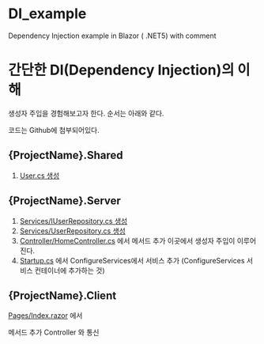 # DI_example
Dependency Injection example in Blazor ( .NET5) with comment


# 간단한 DI(Dependency Injection)의 이해

생성자 주입을 경험해보고자 한다. 순서는 아래와 같다.

코드는 Github에 첨부되어있다.

## {ProjectName}.Shared

1. [User.cs 생성](https://github.com/dhddldid/DI_example/blob/master/DI_example/Shared/User.cs)

## {ProjectName}.Server

1. [Services/IUserRepository.cs 생성](https://github.com/dhddldid/DI_example/blob/master/DI_example/Server/Services/IUserRepository.cs)
2. [Services/UserRepository.cs 생성](https://github.com/dhddldid/DI_example/blob/master/DI_example/Server/Services/UserRepository.cs)
3. [Controller/HomeController.cs](https://github.com/dhddldid/DI_example/blob/master/DI_example/Server/Controller/HomeController.cs) 에서 메서드 추가 이곳에서 생성자 주입이 이루어진다.
4. [Startup.cs](https://github.com/dhddldid/DI_example/blob/master/DI_example/Server/Startup.cs) 에서 ConfigureServices에서 서비스 추가 (ConfigureServices 서비스 컨테이너에 추가하는 것)

## {ProjectName}.Client

[Pages/Index.razor](https://github.com/dhddldid/DI_example/blob/master/DI_example/Client/Pages/Index.razor) 에서 

메서드 추가  Controller 와 통신
